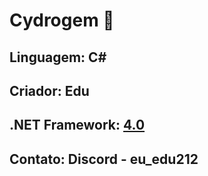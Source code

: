 # Cydrogem 💠
## Linguagem: C#
## Criador: Edu
## .NET Framework: [4.0](https://www.mediafire.com/file/tk7iq6odn3rpgj5/NET_Framework_4.0_x86_x64.exe/file)
## Contato: Discord - eu_edu212
